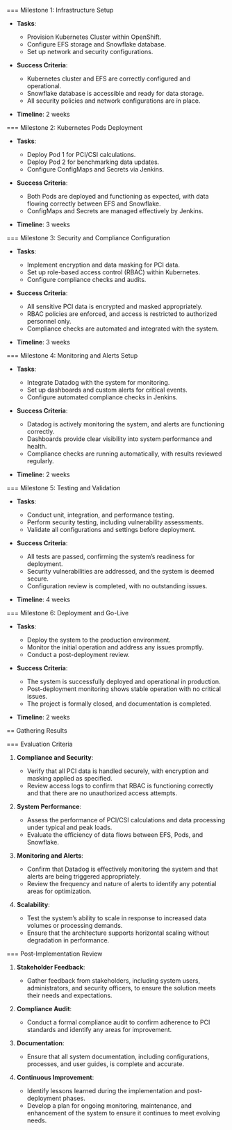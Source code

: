 === Milestone 1: Infrastructure Setup

- **Tasks**:
  - Provision Kubernetes Cluster within OpenShift.
  - Configure EFS storage and Snowflake database.
  - Set up network and security configurations.

- **Success Criteria**:
  - Kubernetes cluster and EFS are correctly configured and operational.
  - Snowflake database is accessible and ready for data storage.
  - All security policies and network configurations are in place.

- **Timeline**: 2 weeks

=== Milestone 2: Kubernetes Pods Deployment

- **Tasks**:
  - Deploy Pod 1 for PCI/CSI calculations.
  - Deploy Pod 2 for benchmarking data updates.
  - Configure ConfigMaps and Secrets via Jenkins.

- **Success Criteria**:
  - Both Pods are deployed and functioning as expected, with data flowing correctly between EFS and Snowflake.
  - ConfigMaps and Secrets are managed effectively by Jenkins.

- **Timeline**: 3 weeks

=== Milestone 3: Security and Compliance Configuration

- **Tasks**:
  - Implement encryption and data masking for PCI data.
  - Set up role-based access control (RBAC) within Kubernetes.
  - Configure compliance checks and audits.

- **Success Criteria**:
  - All sensitive PCI data is encrypted and masked appropriately.
  - RBAC policies are enforced, and access is restricted to authorized personnel only.
  - Compliance checks are automated and integrated with the system.

- **Timeline**: 3 weeks

=== Milestone 4: Monitoring and Alerts Setup

- **Tasks**:
  - Integrate Datadog with the system for monitoring.
  - Set up dashboards and custom alerts for critical events.
  - Configure automated compliance checks in Jenkins.

- **Success Criteria**:
  - Datadog is actively monitoring the system, and alerts are functioning correctly.
  - Dashboards provide clear visibility into system performance and health.
  - Compliance checks are running automatically, with results reviewed regularly.

- **Timeline**: 2 weeks

=== Milestone 5: Testing and Validation

- **Tasks**:
  - Conduct unit, integration, and performance testing.
  - Perform security testing, including vulnerability assessments.
  - Validate all configurations and settings before deployment.

- **Success Criteria**:
  - All tests are passed, confirming the system’s readiness for deployment.
  - Security vulnerabilities are addressed, and the system is deemed secure.
  - Configuration review is completed, with no outstanding issues.

- **Timeline**: 4 weeks

=== Milestone 6: Deployment and Go-Live

- **Tasks**:
  - Deploy the system to the production environment.
  - Monitor the initial operation and address any issues promptly.
  - Conduct a post-deployment review.

- **Success Criteria**:
  - The system is successfully deployed and operational in production.
  - Post-deployment monitoring shows stable operation with no critical issues.
  - The project is formally closed, and documentation is completed.

- **Timeline**: 2 weeks

== Gathering Results

=== Evaluation Criteria

1. **Compliance and Security**:
   - Verify that all PCI data is handled securely, with encryption and masking applied as specified.
   - Review access logs to confirm that RBAC is functioning correctly and that there are no unauthorized access attempts.

2. **System Performance**:
   - Assess the performance of PCI/CSI calculations and data processing under typical and peak loads.
   - Evaluate the efficiency of data flows between EFS, Pods, and Snowflake.

3. **Monitoring and Alerts**:
   - Confirm that Datadog is effectively monitoring the system and that alerts are being triggered appropriately.
   - Review the frequency and nature of alerts to identify any potential areas for optimization.

4. **Scalability**:
   - Test the system’s ability to scale in response to increased data volumes or processing demands.
   - Ensure that the architecture supports horizontal scaling without degradation in performance.

=== Post-Implementation Review

1. **Stakeholder Feedback**:
   - Gather feedback from stakeholders, including system users, administrators, and security officers, to ensure the solution meets their needs and expectations.

2. **Compliance Audit**:
   - Conduct a formal compliance audit to confirm adherence to PCI standards and identify any areas for improvement.

3. **Documentation**:
   - Ensure that all system documentation, including configurations, processes, and user guides, is complete and accurate.

4. **Continuous Improvement**:
   - Identify lessons learned during the implementation and post-deployment phases.
   - Develop a plan for ongoing monitoring, maintenance, and enhancement of the system to ensure it continues to meet evolving needs.
